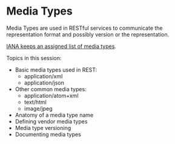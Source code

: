 # Media Types

Media Types are used in RESTful services to communicate the representation format and possibly version or the representation.

[IANA keeps an assigned list of media types](https://www.iana.org/assignments/media-types/media-types.xhtml).

Topics in this session:

-   Basic media types used in REST:
    -   application/xml
    -   application/json
-   Other common media types:
    -   application/atom+xml
    -   text/html
    -   image/jpeg
-   Anatomy of a media type name
-   Defining vendor media types
-   Media type versioning
-   Documenting media types
